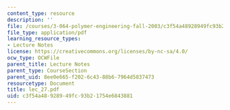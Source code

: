 ```yaml
---
content_type: resource
description: ''
file: /courses/3-064-polymer-engineering-fall-2003/c3f54a48928949fc93b21754e6843881_lec_27.pdf
file_type: application/pdf
learning_resource_types:
- Lecture Notes
license: https://creativecommons.org/licenses/by-nc-sa/4.0/
ocw_type: OCWFile
parent_title: Lecture Notes
parent_type: CourseSection
parent_uid: 8ee0e665-f202-6c43-88b6-7964d5837473
resourcetype: Document
title: lec_27.pdf
uid: c3f54a48-9289-49fc-93b2-1754e6843881
---
```

